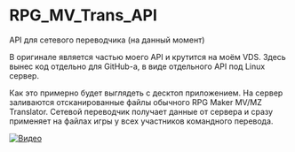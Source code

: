 # RPG_MV_Trans_API
API для сетевого переводчика (на данный момент)

В оригинале является частью моего API и крутится на моём VDS.
Здесь вынес код отдельно для GitHub-а, в виде отдельного API под Linux сервер.

Как это примерно будет выглядеть с десктоп приложением.
На сервер заливаются отсканированные файлы обычного RPG Maker MV/MZ Translator.
Сетевой переводчик получает данные от сервера и сразу применяет на файлах игры у всех участников командного перевода.

[![Видео](http://img.youtube.com/vi/rrEGaFuEU48/2.jpg)](http://youtu.be/rrEGaFuEU48)
